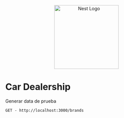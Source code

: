 <p align="center">
  <a href="http://nestjs.com/" target="blank"><img src="https://nestjs.com/img/logo-small.svg" width="200" alt="Nest Logo" /></a>
</p>

# Car Dealership

Generar data de prueba
```
GET - http://localhost:3000/brands
```